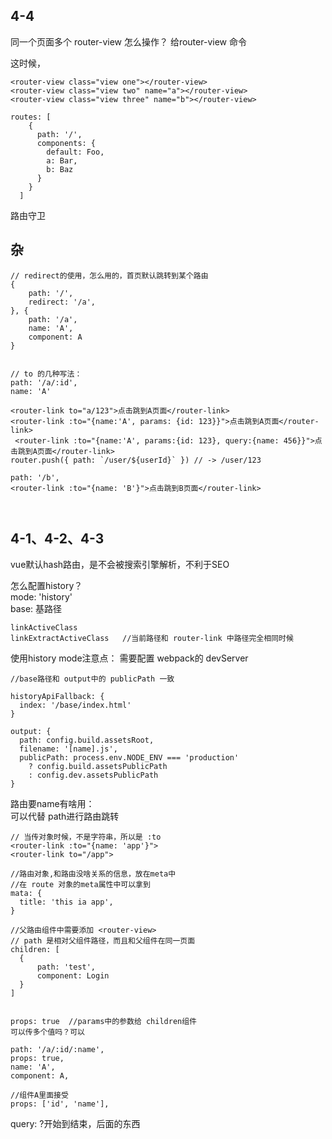 ## 4-4 

同一个页面多个 router-view 怎么操作？
给router-view 命令

这时候，

```
<router-view class="view one"></router-view>
<router-view class="view two" name="a"></router-view>
<router-view class="view three" name="b"></router-view>

routes: [
    {
      path: '/',
      components: {
        default: Foo,
        a: Bar,
        b: Baz
      }
    }
  ]
```


路由守卫




## 杂

```
// redirect的使用，怎么用的，首页默认跳转到某个路由
{
    path: '/',
    redirect: '/a',
}, {
    path: '/a',
    name: 'A',
    component: A
}


// to 的几种写法：
path: '/a/:id',
name: 'A'

<router-link to="a/123">点击跳到A页面</router-link>
<router-link :to="{name:'A', params: {id: 123}}">点击跳到A页面</router-link>
 <router-link :to="{name:'A', params:{id: 123}, query:{name: 456}}">点击跳到A页面</router-link>
router.push({ path: `/user/${userId}` }) // -> /user/123
 
path: '/b',
<router-link :to="{name: 'B'}">点击跳到B页面</router-link>



```




## 4-1、4-2、4-3

vue默认hash路由，是不会被搜索引擎解析，不利于SEO

 
 怎么配置history？  
 mode: 'history'  
 base: 基路径
 
 ```
 linkActiveClass  
 linkExtractActiveClass   //当前路径和 router-link 中路径完全相同时候
 ```
  
  
  使用history mode注意点：
  需要配置 webpack的 devServer
  
  ```
  //base路径和 output中的 publicPath 一致
  
  historyApiFallback: {
  	index: '/base/index.html'
  }
  
  output: {
    path: config.build.assetsRoot,
    filename: '[name].js',
    publicPath: process.env.NODE_ENV === 'production'
      ? config.build.assetsPublicPath
      : config.dev.assetsPublicPath
  }

  ```
  
  
  路由要name有啥用：  
  可以代替 path进行路由跳转 
  
  ```
  // 当传对象时候，不是字符串，所以是 :to
  <router-link :to="{name: 'app'}">
  <router-link to="/app">
  
  //路由对象,和路由没啥关系的信息，放在meta中
  //在 route 对象的meta属性中可以拿到
  mata: {
  	title: 'this ia app',
  }
  
  //父路由组件中需要添加 <router-view>
  // path 是相对父组件路径，而且和父组件在同一页面
  children: [	
 	{
 		path: 'test',
 		component: Login
 	}  
  ]
  
  
  props: true  //params中的参数给 children组件
  可以传多个值吗？可以
  
  path: '/a/:id/:name',
  props: true,
  name: 'A',
  component: A,
	
  //组件A里面接受
  props: ['id', 'name'],
  
  ```
  
  
  query: ?开始到结束，后面的东西
  
  
  
  
  
  
  
  
  
  